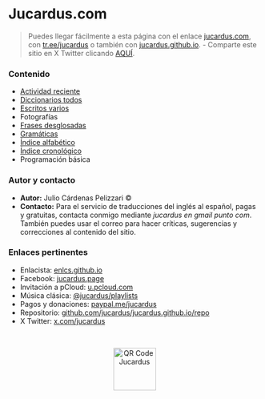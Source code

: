 # Jucardus.com

> Puedes llegar fácilmente a esta página con el enlace [jucardus.com](https://jucardus.com), con [tr.ee/jucardus](https://tr.ee/jucardus) o también con [jucardus.github.io](https://jucardus.github.io). - Comparte este sitio en X Twitter clicando [AQUÍ](https://x.com/intent/tweet?text=Apotegmas%20%C2%B7%20Caracteres%20chinos%20%C2%B7%20Citas%20%C2%B7%20Cuentos%20%C2%B7%20Diario%20%C2%B7%20Enlaces%20%C2%B7%20Frases%20chinas%20%C2%B7%20Frases%20latinas%20%C2%B7%20Poes%C3%ADa%20%C2%B7%20Proverbios%20chinos%20%C2%B7%20Reflexiones%20%C2%B7%20Traducciones%20%C2%B7%20Vocabulario%20espa%C3%B1ol%20%C2%B7%20Vocabulario%20ingl%C3%A9s-espa%C3%B1ol%20%C2%B7%20Vocabulario%20multiling%C3%BCe%0A%E2%86%92%20https%3A%2F%2Fgithub.com%2Fjucardus%2Frepo%2Fedit%2Fmain%2Freadme.md%0A%0A%40jucardus).

### Contenido

* [Actividad reciente](https://github.com/jucardus/jucardus.github.io/repo/blob/main/indices/actividad.md)
* [Diccionarios todos](https://github.com/jucardus/jucardus.github.io/repo/blob/main/indices/diccionarios.md)
* [Escritos varios](https://github.com/jucardus/jucardus.github.io/repo/blob/main/indices/escritos.md)
* Fotografías
* [Frases desglosadas](https://github.com/jucardus/jucardus.github.io/repo/blob/main/indices/frases.md)
* [Gramáticas](https://github.com/jucardus/jucardus.github.io/repo/blob/main/indices/gramaticas.md)
* [Índice alfabético](https://github.com/jucardus/jucardus.github.io/repo/blob/main/indices/alfabetico.md)
* [Índice cronológico](https://github.com/jucardus/jucardus.github.io/repo/blob/main/indices/cronologico.md)
* Programación básica

### Autor y contacto

* **Autor:** Julio Cárdenas Pelizzari ©
* **Contacto:** Para el servicio de traducciones del inglés al español, pagas y gratuitas, contacta conmigo mediante _jucardus en gmail punto com_. También puedes usar el correo para hacer críticas, sugerencias y correcciones al contenido del sitio.

### Enlaces pertinentes

* Enlacista: [enlcs.github.io](https://enlcs.github.io)
* Facebook: [jucardus.page](https://www.facebook.com/jucardus.page)
* Invitación a pCloud: [u.pcloud.com](https://u.pcloud.com/#page=register&invite=sBID7ZQ96upV)
* Música clásica: [@jucardus/playlists](https://www.youtube.com/@jucardus/playlists)
* Pagos y donaciones: [paypal.me/jucardus](https://paypal.me/jucardus)
* Repositorio: [github.com/jucardus/jucardus.github.io/repo](https://github.com/jucardus/jucardus.github.io/repo)
* X Twitter: [x.com/jucardus](https://x.com/jucardus)

&nbsp;

<p align="center">
  <img
    alt="QR Code Jucardus"
    src="https://i.postimg.cc/25xL80sg/qr-https-jucardus-com.png"
    width="85px"
    />
</p>
